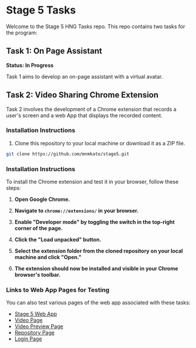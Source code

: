 # Stage 5 Tasks

Welcome to the Stage 5 HNG Tasks repo. This repo contains two tasks for the program:

## Task 1: On Page Assistant

**Status: In Progress**

Task 1 aims to develop an on-page assistant with a virtual avatar.

## Task 2: Video Sharing Chrome Extension

Task 2 involves the development of a Chrome extension that records a user's screen and a web App that displays the recorded content.


### Installation Instructions

1. Clone this repository to your local machine or download it as a ZIP file.

```bash
git clone https://github.com/mnmkato/stage5.git  
```
### Installation Instructions

To install the Chrome extension and test it in your browser, follow these steps:

1. **Open Google Chrome.**

2. **Navigate to `chrome://extensions/` in your browser.**

3. **Enable "Developer mode" by toggling the switch in the top-right corner of the page.**

4. **Click the "Load unpacked" button.**

5. **Select the extension folder from the cloned repository on your local machine and click "Open."**

6. **The extension should now be installed and visible in your Chrome browser's toolbar.**

### Links to Web App Pages for Testing

You can also test various pages of the web app associated with these tasks:

- [Stage 5 Web App](https://mnmkato.github.io/stage5/)
- [Video Page](https://mnmkato.github.io/stage5/#/video/1)
- [Video Preview Page](https://mnmkato.github.io/stage5/#/videoPreview/1)
- [Repository Page](https://mnmkato.github.io/stage5/#/repo)
- [Login Page](https://mnmkato.github.io/stage5/#/login)
